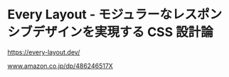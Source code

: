 # Every Layout - モジュラーなレスポンシブデザインを実現する CSS 設計論

https://every-layout.dev/

www.amazon.co.jp/dp/486246517X
